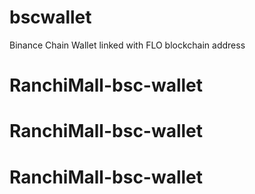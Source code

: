 # bscwallet
Binance Chain Wallet linked with FLO blockchain address
# RanchiMall-bsc-wallet
# RanchiMall-bsc-wallet
# RanchiMall-bsc-wallet
